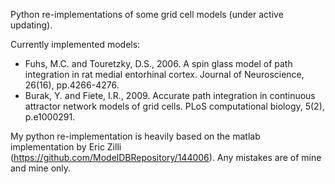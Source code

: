 Python re-implementations of some grid cell models (under active updating).

Currently implemented models:
- Fuhs, M.C. and Touretzky, D.S., 2006. A spin glass model of path integration in rat medial entorhinal cortex. Journal of Neuroscience, 26(16), pp.4266-4276.
- Burak, Y. and Fiete, I.R., 2009. Accurate path integration in continuous attractor network models of grid cells. PLoS computational biology, 5(2), p.e1000291.

My python re-implementation is heavily based on the matlab implementation by Eric Zilli (https://github.com/ModelDBRepository/144006). Any mistakes are of mine and mine only.